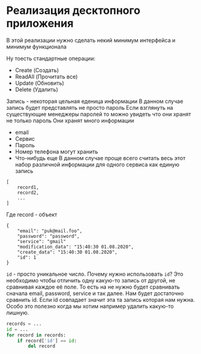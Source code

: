 # Реализация десктопного приложения

В этой реализации нужно сделать некий минимум интерфейса и минимум функционала 

Ну тоесть стандартные операции:
* Create (Создать)
* ReadAll (Прочитать все)
* Update (Обновить)
* Delete (Удалить)

Запись - некоторая цельная еденица информации
В данном случае запись будет представлять не просто пароль
Если взглянуть на существующие менеджеры паролей то можно увидеть что они хранят не только пароль
Они хранят много информации
* email
* Сервис
* Пароль
* Номер телефона могут хранить
* Что-нибудь еще
В данном случае проще всего считать весь этот набор различной информации для одного сервиса как единую запись

```
[
    record1,
    record2,
    ...
]
```
Где record - объект 
```
{
    "email": "puk@mail.foo",
    "password": "password",
    "service": "gmail"
    "modification_data": "15:40:30 01.08.2020",
    "create_data": "15:40:30 01.08.2020",
    "id": 1
}
```

`id` - просто уникальное число. Почему нужно использовать `id`? Это необходимо чтобы отличить одну какую-то запись от другой, не сравнивая каждое её поле. То есть на не нужно будет сравнивать сначала email, password, service и так далее. Нам будет достаточно сравнить id. Если id совпадает значит эта та запись которая нам нужна. Особо это полезно когда мы хотим например удалить какую-то лишную.

```python
records = ...
id = ...
for record in records:
    if record['id'] == id:
        del record
```